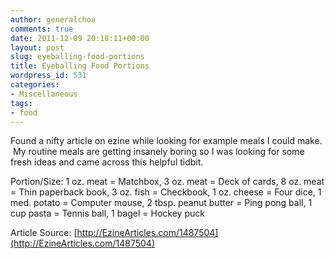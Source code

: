 ```yaml
---
author: generalchoa
comments: true
date: 2011-12-09 20:18:11+00:00
layout: post
slug: eyeballing-food-portions
title: Eyeballing Food Portions
wordpress_id: 531
categories:
- Miscellaneous
tags:
- food
---
```


Found a nifty article on ezine while looking for example meals I could make.  My routine meals are getting insanely boring so I was looking for some fresh ideas and came across this helpful tidbit.

Portion/Size:
1 oz. meat = Matchbox,
3 oz. meat = Deck of cards,
8 oz. meat = Thin paperback book,
3 oz. fish = Checkbook,
1 oz. cheese = Four dice,
1 med. potato = Computer mouse,
2 tbsp. peanut butter = Ping pong ball,
1 cup pasta = Tennis ball,
1 bagel = Hockey puck

Article Source: [http://EzineArticles.com/1487504](http://EzineArticles.com/1487504)

